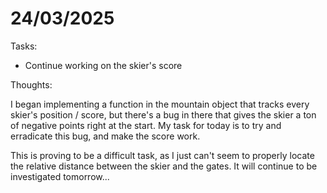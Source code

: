 # 24/03/2025

Tasks:
- Continue working on the skier's score

Thoughts:

I began implementing a function in the mountain object that tracks every skier's position / score, but there's a bug in there that gives the skier a ton of negative points right at the start. My task for today is to try and erradicate this bug, and make the score work.

This is proving to be a difficult task, as I just can't seem to properly locate the relative distance between the skier and the gates. It will continue to be investigated tomorrow...